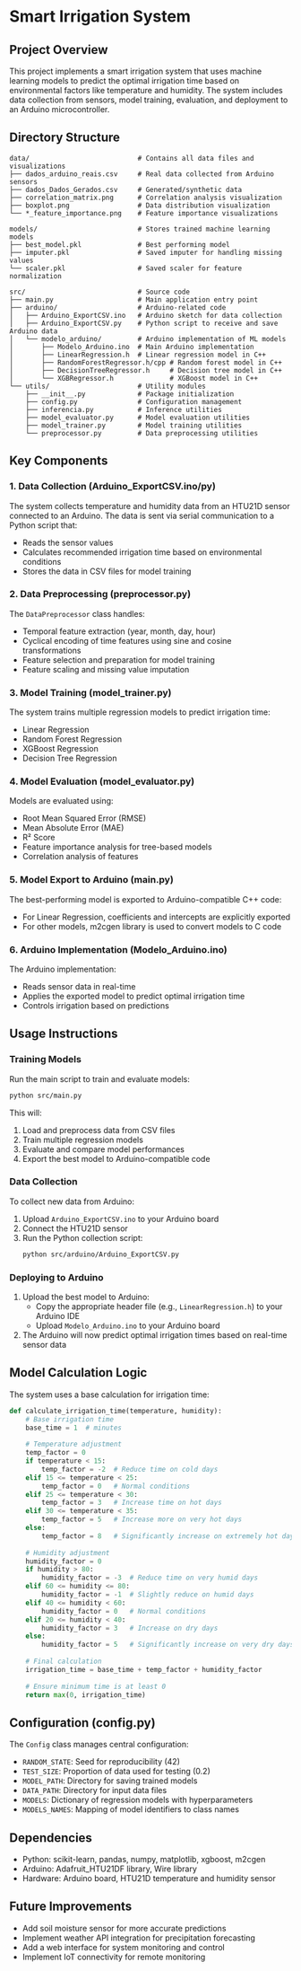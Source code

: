 # Smart Irrigation System

## Project Overview
This project implements a smart irrigation system that uses machine learning models to predict the optimal irrigation time based on environmental factors like temperature and humidity. The system includes data collection from sensors, model training, evaluation, and deployment to an Arduino microcontroller.

## Directory Structure
```
data/                           # Contains all data files and visualizations
├── dados_arduino_reais.csv     # Real data collected from Arduino sensors
├── dados_Dados_Gerados.csv     # Generated/synthetic data
├── correlation_matrix.png      # Correlation analysis visualization
├── boxplot.png                 # Data distribution visualization
└── *_feature_importance.png    # Feature importance visualizations

models/                         # Stores trained machine learning models
├── best_model.pkl              # Best performing model
├── imputer.pkl                 # Saved imputer for handling missing values
└── scaler.pkl                  # Saved scaler for feature normalization

src/                            # Source code
├── main.py                     # Main application entry point
├── arduino/                    # Arduino-related code
│   ├── Arduino_ExportCSV.ino   # Arduino sketch for data collection
│   ├── Arduino_ExportCSV.py    # Python script to receive and save Arduino data
│   └── modelo_arduino/         # Arduino implementation of ML models
│       ├── Modelo_Arduino.ino  # Main Arduino implementation
│       ├── LinearRegression.h  # Linear regression model in C++
│       ├── RandomForestRegressor.h/cpp # Random forest model in C++
│       ├── DecisionTreeRegressor.h     # Decision tree model in C++
│       └── XGBRegressor.h              # XGBoost model in C++
└── utils/                      # Utility modules
    ├── __init__.py             # Package initialization
    ├── config.py               # Configuration management
    ├── inferencia.py           # Inference utilities
    ├── model_evaluator.py      # Model evaluation utilities
    ├── model_trainer.py        # Model training utilities
    └── preprocessor.py         # Data preprocessing utilities
```

## Key Components

### 1. Data Collection (Arduino_ExportCSV.ino/py)
The system collects temperature and humidity data from an HTU21D sensor connected to an Arduino. The data is sent via serial communication to a Python script that:
- Reads the sensor values
- Calculates recommended irrigation time based on environmental conditions
- Stores the data in CSV files for model training

### 2. Data Preprocessing (preprocessor.py)
The `DataPreprocessor` class handles:
- Temporal feature extraction (year, month, day, hour)
- Cyclical encoding of time features using sine and cosine transformations
- Feature selection and preparation for model training
- Feature scaling and missing value imputation

### 3. Model Training (model_trainer.py)
The system trains multiple regression models to predict irrigation time:
- Linear Regression
- Random Forest Regression
- XGBoost Regression
- Decision Tree Regression

### 4. Model Evaluation (model_evaluator.py)
Models are evaluated using:
- Root Mean Squared Error (RMSE)
- Mean Absolute Error (MAE)
- R² Score
- Feature importance analysis for tree-based models
- Correlation analysis of features

### 5. Model Export to Arduino (main.py)
The best-performing model is exported to Arduino-compatible C++ code:
- For Linear Regression, coefficients and intercepts are explicitly exported
- For other models, m2cgen library is used to convert models to C code

### 6. Arduino Implementation (Modelo_Arduino.ino)
The Arduino implementation:
- Reads sensor data in real-time
- Applies the exported model to predict optimal irrigation time
- Controls irrigation based on predictions

## Usage Instructions

### Training Models
Run the main script to train and evaluate models:
```bash
python src/main.py
```

This will:
1. Load and preprocess data from CSV files
2. Train multiple regression models
3. Evaluate and compare model performances
4. Export the best model to Arduino-compatible code

### Data Collection
To collect new data from Arduino:
1. Upload `Arduino_ExportCSV.ino` to your Arduino board
2. Connect the HTU21D sensor
3. Run the Python collection script:
   ```bash
   python src/arduino/Arduino_ExportCSV.py
   ```

### Deploying to Arduino
1. Upload the best model to Arduino:
   - Copy the appropriate header file (e.g., `LinearRegression.h`) to your Arduino IDE
   - Upload `Modelo_Arduino.ino` to your Arduino board
2. The Arduino will now predict optimal irrigation times based on real-time sensor data

## Model Calculation Logic

The system uses a base calculation for irrigation time:
```python
def calculate_irrigation_time(temperature, humidity):
    # Base irrigation time
    base_time = 1  # minutes
    
    # Temperature adjustment
    temp_factor = 0
    if temperature < 15:
        temp_factor = -2  # Reduce time on cold days
    elif 15 <= temperature < 25:
        temp_factor = 0   # Normal conditions
    elif 25 <= temperature < 30:
        temp_factor = 3   # Increase time on hot days
    elif 30 <= temperature < 35:
        temp_factor = 5   # Increase more on very hot days
    else:
        temp_factor = 8   # Significantly increase on extremely hot days
    
    # Humidity adjustment
    humidity_factor = 0
    if humidity > 80:
        humidity_factor = -3  # Reduce time on very humid days
    elif 60 <= humidity <= 80:
        humidity_factor = -1  # Slightly reduce on humid days
    elif 40 <= humidity < 60:
        humidity_factor = 0   # Normal conditions
    elif 20 <= humidity < 40:
        humidity_factor = 3   # Increase on dry days
    else:
        humidity_factor = 5   # Significantly increase on very dry days
    
    # Final calculation
    irrigation_time = base_time + temp_factor + humidity_factor
    
    # Ensure minimum time is at least 0
    return max(0, irrigation_time)
```

## Configuration (config.py)
The `Config` class manages central configuration:
- `RANDOM_STATE`: Seed for reproducibility (42)
- `TEST_SIZE`: Proportion of data used for testing (0.2)
- `MODEL_PATH`: Directory for saving trained models
- `DATA_PATH`: Directory for input data files
- `MODELS`: Dictionary of regression models with hyperparameters
- `MODELS_NAMES`: Mapping of model identifiers to class names

## Dependencies
- Python: scikit-learn, pandas, numpy, matplotlib, xgboost, m2cgen
- Arduino: Adafruit_HTU21DF library, Wire library
- Hardware: Arduino board, HTU21D temperature and humidity sensor

## Future Improvements
- Add soil moisture sensor for more accurate predictions
- Implement weather API integration for precipitation forecasting
- Add a web interface for system monitoring and control
- Implement IoT connectivity for remote monitoring
